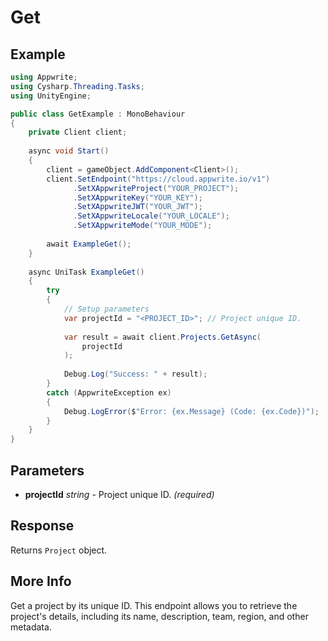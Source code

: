 # Get

## Example

```csharp
using Appwrite;
using Cysharp.Threading.Tasks;
using UnityEngine;

public class GetExample : MonoBehaviour
{
    private Client client;
    
    async void Start()
    {
        client = gameObject.AddComponent<Client>();
        client.SetEndpoint("https://cloud.appwrite.io/v1")
              .SetXAppwriteProject("YOUR_PROJECT");
              .SetXAppwriteKey("YOUR_KEY");
              .SetXAppwriteJWT("YOUR_JWT");
              .SetXAppwriteLocale("YOUR_LOCALE");
              .SetXAppwriteMode("YOUR_MODE");
        
        await ExampleGet();
    }
    
    async UniTask ExampleGet()
    {
        try
        {
            // Setup parameters
            var projectId = "<PROJECT_ID>"; // Project unique ID.
            
            var result = await client.Projects.GetAsync(
                projectId
            );
            
            Debug.Log("Success: " + result);
        }
        catch (AppwriteException ex)
        {
            Debug.LogError($"Error: {ex.Message} (Code: {ex.Code})");
        }
    }
}
```

## Parameters

- **projectId** *string* - Project unique ID. *(required)*

## Response

Returns `Project` object.
## More Info

Get a project by its unique ID. This endpoint allows you to retrieve the project&#039;s details, including its name, description, team, region, and other metadata. 
